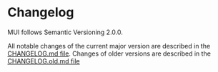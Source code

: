 # Changelog

<p class="description">MUI follows Semantic Versioning 2.0.0.</p>

All notable changes of the current major version are described in the [CHANGELOG.md file](https://github.com/mui/mui/blob/HEAD/CHANGELOG.md).
Changes of older versions are described in the [CHANGELOG.old.md file](https://github.com/mui/mui/blob/HEAD/CHANGELOG.old.md)

